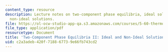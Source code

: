 ```yaml
---
content_type: resource
description: Lecture notes on two-component phase equilibria, ideal solutions, and
  non-ideal solutions.
file: https://ol-ocw-studio-app-qa.s3.amazonaws.com/courses/5-60-thermodynamics-kinetics-spring-2008/c2a3adeb420f718867739e66fb743cd2_5_60_lecture22.pdf
file_type: application/pdf
resourcetype: Document
title: 'Two-Component Phase Equilibria II: Ideal and Non-Ideal Solutions'
uid: c2a3adeb-420f-7188-6773-9e66fb743cd2
---
```

